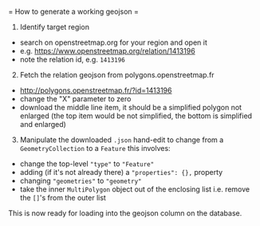 = How to generate a working geojson =

1. Identify target region 
 - search on openstreetmap.org for your region and open it
 - e.g. https://www.openstreetmap.org/relation/1413196
 - note the relation id, e.g. `1413196`
 
2. Fetch the relation geojson from polygons.openstreetmap.fr
 - http://polygons.openstreetmap.fr/?id=1413196
 - change the "X" parameter to zero
 - download the middle line item, it should be a simplified polygon not enlarged
   (the top item would be not simplified, the bottom is simplified and enlarged)

3. Manipulate the downloaded `.json`
 hand-edit to change from a `GeometryCollection` to a `Feature`
 this involves:
  - change the top-level `"type"` to `"Feature"`
  - adding (if it's not already there) a `"properties": {},` property
  - changing `"geometries"` to `"geometry"`
  - take the inner `MultiPolygon` object out of the enclosing list i.e. remove the `[]`'s from the outer list

This is now ready for loading into the geojson column on the database.

